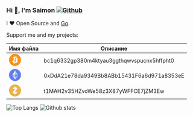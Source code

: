 ### Hi 👋, I'm Saimon [![Github](https://img.shields.io/github/followers/sshaplygin?label=Follow&style=social)](https://github.com/sshaplygin)

I ❤ Open Source and [Go](https://golang.org).

Support me and my projects:

| Имя файла | Описание |
|-----------|----------|
| ![Bitcoin](./images/btc.png)  | bc1q6332gp380m4ktyau3ggthqwvspucnx5hffpht0 |
| ![Ethereum](./images/eth.png)  | 0xDdA21e78da9349Bb8ABb15431F6a6d971a8353eE |
| ![Zcash](./images/zec.png)  | t1MAH2v35HZvoWe58z3X87yWFFCE7jZM3Ew |
 
![Top Langs](https://github-readme-stats.vercel.app/api/top-langs/?username=sshaplygin&hide=html&theme=vue-dark)
![Github stats](https://github-readme-stats.vercel.app/api?username=sshaplygin&show_icons=true&count_private=true&line_height=40&theme=vue-dark)
